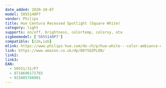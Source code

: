 ```yaml
---
date_added: 2020-10-07
model: 5055148P7
vendor: Philips
title: Hue Centura Recessed Spotlight (Square White)
category: light
supports: on/off, brightness, colortemp, colorxy, ota
zigbeemodel: ['5055148P7']
compatible: [z2m,iob]
mlink: https://www.philips-hue.com/de-ch/p/hue-white---color-ambiance-centura-einbauspot/5055131P7
link: https://www.amazon.co.uk/dp/B07SQZPLDN/
link2: 
link3: 
EAN: 
  - 50551/31/P7
  - 8718696171783
  - 915005766901
---
```

